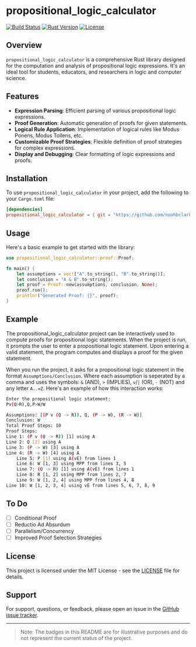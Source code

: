 
# propositional_logic_calculator

[![Build Status](https://img.shields.io/badge/build-passing-brightgreen)](https://github.com/noahbclarkson/propositional_logic_calculator)
[![Rust Version](https://img.shields.io/badge/rust-2021-blue)](https://www.rust-lang.org)
[![License](https://img.shields.io/badge/license-MIT-yellow)](https://opensource.org/licenses/MIT)

## Overview

`propositional_logic_calculator` is a comprehensive Rust library designed for the computation and analysis of propositional logic expressions. It's an ideal tool for students, educators, and researchers in logic and computer science.

## Features

- **Expression Parsing**: Efficient parsing of various propositional logic expressions.
- **Proof Generation**: Automatic generation of proofs for given statements.
- **Logical Rule Application**: Implementation of logical rules like Modus Ponens, Modus Tollens, etc.
- **Customizable Proof Strategies**: Flexible definition of proof strategies for complex expressions.
- **Display and Debugging**: Clear formatting of logic expressions and proofs.

## Installation

To use `propositional_logic_calculator` in your project, add the following to your `Cargo.toml` file:

```toml
[dependencies]
propositional_logic_calculator = { git = "https://github.com/noahbclarkson/propositional_logic_calculator" }
```

## Usage

Here's a basic example to get started with the library:

```rust
use propositional_logic_calculator::proof::Proof;

fn main() {
    let assumptions = vec!["A".to_string(), "B".to_string()];
    let conclusion = "A & B".to_string();
    let proof = Proof::new(assumptions, conclusion, None);
    proof.run();
    println!("Generated Proof: {}", proof);
}
```

## Example

The propositional_logic_calculator project can be interactively used to compute proofs for propositional logic statements. When the project is run, it prompts the user to enter a propositional logic statement. Upon entering a valid statement, the program computes and displays a proof for the given statement.

When you run the project, it asks for a propositional logic statement in the format `Assumptions/Conclusion`. Where each assumption is seperated by a comma and uses the symbols: `&` (AND), `>` (IMPLIES), `v`/`|` (OR), `-` (NOT) and any letter `A..=Z`. Here's an example of how this interaction works:

```bash
Enter the propositional logic statement:
Pv(Q>R),Q,P>W/W
```

```bash
Assumptions: [(P v (Q -> R)), Q, (P -> W), (R -> W)]
Conclusion: W
Total Proof Steps: 10
Proof Steps:
Line 1: (P v (Q -> R)) [1] using A
Line 2: Q [2] using A
Line 3: (P -> W) [3] using A
Line 4: (R -> W) [4] using A
    Line 5: P [1] using A(vE) from lines 1
    Line 6: W [1, 3] using MPP from lines 3, 5
    Line 7: (Q -> R) [1] using A(vE) from lines 1
    Line 8: R [1, 2] using MPP from lines 2, 7
    Line 9: W [1, 2, 4] using MPP from lines 4, 8
Line 10: W [1, 2, 3, 4] using vE from lines 5, 6, 7, 8, 9
```

## To Do

- [ ] Conditional Proof
- [ ] Reductio Ad Absurdum
- [ ] Parallelism/Concurrency
- [ ] Improved Proof Selection Strategies

## License

This project is licensed under the MIT License - see the [LICENSE](LICENSE) file for details.

## Support

For support, questions, or feedback, please open an issue in the [GitHub issue tracker](https://github.com/noahbclarkson/propositional_logic_calculator/issues).

---

> Note: The badges in this README are for illustrative purposes and do not represent the current status of the project.
